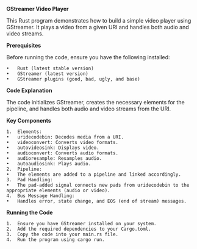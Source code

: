 **GStreamer Video Player**

This Rust program demonstrates how to build a simple video player using GStreamer. It plays a video from a given URI and handles both audio and video streams.

**Prerequisites**

Before running the code, ensure you have the following installed:

	•	Rust (latest stable version)
	•	GStreamer (latest version)
	•	GStreamer plugins (good, bad, ugly, and base)

**Code Explanation**

The code initializes GStreamer, creates the necessary elements for the pipeline, and handles both audio and video streams from the URI.

**Key Components**

	1.	Elements:
	•	uridecodebin: Decodes media from a URI.
	•	videoconvert: Converts video formats.
	•	autovideosink: Displays video.
	•	audioconvert: Converts audio formats.
	•	audioresample: Resamples audio.
	•	autoaudiosink: Plays audio.
	2.	Pipeline:
	•	The elements are added to a pipeline and linked accordingly.
	3.	Pad Handling:
	•	The pad-added signal connects new pads from uridecodebin to the appropriate elements (audio or video).
	4.	Bus Message Handling:
	•	Handles error, state change, and EOS (end of stream) messages.

**Running the Code**

	1.	Ensure you have GStreamer installed on your system.
	2.	Add the required dependencies to your Cargo.toml.
	3.	Copy the code into your main.rs file.
	4.	Run the program using cargo run.
